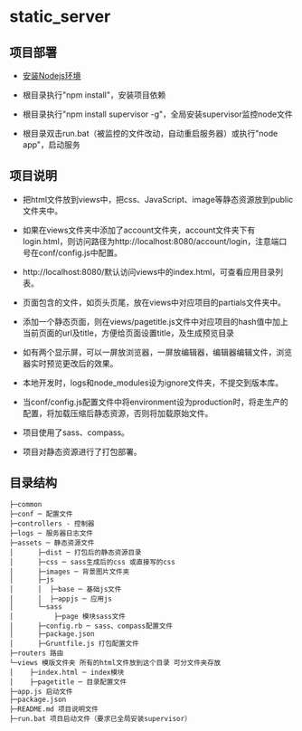 static_server
======

## 项目部署

* [安装Nodejs环境][1]

* 根目录执行"npm install"，安装项目依赖

* 根目录执行"npm install supervisor -g"，全局安装supervisor监控node文件

* 根目录双击run.bat（被监控的文件改动，自动重启服务器）或执行"node app"，启动服务


## 项目说明

* 把html文件放到views中，把css、JavaScript、image等静态资源放到public文件夹中。

* 如果在views文件夹中添加了account文件夹，account文件夹下有login.html，则访问路径为http://localhost:8080/account/login，注意端口号在conf/config.js中配置。

* http://localhost:8080/默认访问views中的index.html，可查看应用目录列表。

* 页面包含的文件，如页头页尾，放在views中对应项目的partials文件夹中。

* 添加一个静态页面，则在views/pagetitle.js文件中对应项目的hash值中加上当前页面的url及title，方便给页面设置title，及生成预览目录

* 如有两个显示屏，可以一屏放浏览器，一屏放编辑器，编辑器编辑文件，浏览器实时预览更改后的效果。

* 本地开发时，logs和node_modules设为ignore文件夹，不提交到版本库。

* 当conf/config.js配置文件中将environment设为production时，将走生产的配置，将加载压缩后静态资源，否则将加载原始文件。

* 项目使用了sass、compass。

* 项目对静态资源进行了打包部署。


## 目录结构
    ├─common
    ├─conf ─ 配置文件
    ├─controllers - 控制器
    ├─logs ─ 服务器日志文件
    ├─assets ─ 静态资源文件
    │      ├─dist ─ 打包后的静态资源目录
    │      ├─css ─ sass生成后的css 或直接写的css
    │      ├─images ─ 背景图片文件夹
    │      ├─js
    │      │  ├─base ─ 基础js文件
    │      │  ├─appjs ─ 应用js
    │      └─sass
    │          ├─page 模块sass文件
    │      ├─config.rb ─ sass、compass配置文件
    │      ├─package.json
    │      ├─Gruntfile.js 打包配置文件
    ├─routers 路由
    └─views 模版文件夹 所有的html文件放到这个目录 可分文件夹存放
    │    ├─index.html ─ index模块
    │    ├─pagetitle ─ 目录配置文件
    ├─app.js 启动文件
    ├─package.json
    ├─README.md 项目说明文件
    ├─run.bat 项目启动文件（要求已全局安装supervisor）


  [1]: http://nodejs.org/download/
  [2]: http://pan.baidu.com/s/1eQoZCAI